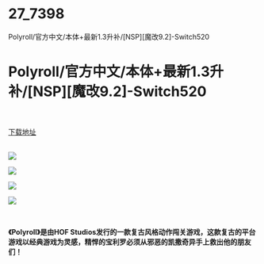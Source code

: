 # 27_7398
Polyroll/官方中文/本体+最新1.3升补/[NSP][魔改9.2]-Switch520
# Polyroll/官方中文/本体+最新1.3升补/[NSP][魔改9.2]-Switch520
 <br/></br>
[下载地址](https://www.switch520.cc/article/7398 "下载地址")
<br/></br>

<p><strong><img src="https://www.switch520.cc/muke_img/upload_art_editor_20201116-1_8bb4196134ae18a23a07238849770bd1.jpg"></strong></p>
<p><strong><img src="https://www.switch520.cc/muke_img/upload_art_editor_20201116-1_0ad69b90cfec3948efb8bc6746f46b4e.jpg"></strong></p>
<p><strong><img src="https://www.switch520.cc/muke_img/upload_art_editor_20201116-1_77e0b7f9d9da6e1e7d35a27364586a4f.jpg"></strong></p>
<p><strong><img src="https://www.switch520.cc/muke_img/upload_art_editor_20201116-1_9fb145a7118b14528194eba4f3ba4078.jpg"></strong></p>
<p>&nbsp;</p>
<p><strong>《Polyroll》是由HOF Studios发行的一款复古风格动作闯关游戏，这款复古的平台游戏以经典游戏为灵感，精悍的宝利罗必须从邪恶的凯撒奇异手上救出他的朋友们！</strong></p>
<p>&nbsp;</p>
